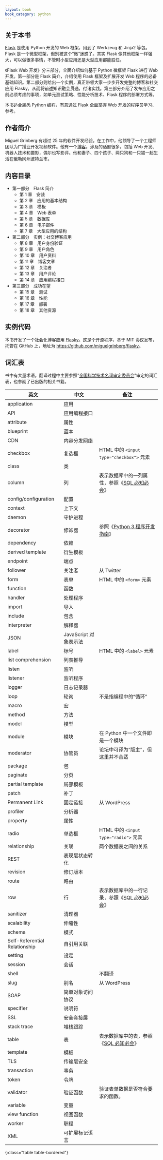 ```yaml
---
layout: book
book_category: python
---
```


## 关于本书

[Flask](http://flask.pocoo.org/) 是使用 Python 开发的 Web 框架，用到了 Werkzeug 和 Jinja2 等包。Flask 是一个微型框架，但别被这个“微”迷惑了。其实 Flask 像其他框架一样强大，可以做很多事情，不管时小型应用还是大型应用都能胜任。

《Flask Web 开发》分三部分，全面介绍如何基于 Python 微框架 Flask 进行 Web 开发。第一部分是 Flask 简介，介绍使用 Flask 框架及扩展开发 Web 程序的必备基础知识。第二部分则给出一个实例，真正带领大家一步步开发完整的博客和社交应用 Flasky，从而将前述知识融会贯通，付诸实践。第三部分介绍了发布应用之前必须考虑的事项，如单元测试策略、性能分析技术、Flask 程序的部署方式等。

本书适合熟悉 Python 编程，有意通过 Flask 全面掌握 Web 开发的程序员学习、参考。

## 作者简介

Miguel Grinberg 有超过 25 年的软件开发经验。在工作中，他领导了一个工程师团队为广播业开发视频软件。他有一个[博客](http://blog.miguelgrinberg.com)，涉及的话题很多，包括 Web 开发、机器人技术和摄影，偶尔也写影评。他和妻子、四个孩子、两只狗和一只猫一起生活在俄勒冈州波特兰市。

## 内容目录

-   第一部分　Flask 简介   
    - 第 1 章　安装    
    - 第 2 章　应用的基本结构   
    - 第 3 章　模板    
    - 第 4 章　Web 表单    
    - 第 5 章　数据库   
    - 第 6 章　电子邮件  
    - 第 7 章　大型应用的结构   
-   第二部分　实例：社交博客应用  
    - 第 8 章　用户身份验证    
    - 第 9 章　用户角色  
    - 第 10 章　用户资料 
    - 第 11 章　博客文章 
    - 第 12 章　关注者  
    - 第 13 章　用户评论 
    - 第 14 章　应用编程接口   
-   第三部分　成功在望   
    - 第 15 章　测试   
    - 第 16 章　性能   
    - 第 17 章　部署   
    - 第 18 章　其他资源

## 实例代码

本书开发了一个社会化博客应用 [Flasky](https://github.com/miguelgrinberg/flasky)。这是个开源程序，基于 MIT 协议发布，托管在 GitHub 上，地址为 <https://github.com/miguelgrinberg/flasky>。

## 词汇表

书中有大量术语，翻译过程中主要参照“[全国科学技术名词审定委员会](http://www.term.gov.cn/)”审定的词汇表，也参阅了已出版的相关书籍。

| 英文 | 中文 | 备注 |
|------|------|------|
| application | 应用 | |
| API | 应用编程接口 | |
| attribute | 属性 | |
| blueprint | 蓝本 | |
| CDN | 内容分发网络 | |
| checkbox | 复选框 | HTML 中的 `<input type="checkbox">` 元素 |
| class | 类 | |
| column | 列 | 表示数据库中的一列属性，参照《[SQL 必知必会][sql_book]》|
| config/configuration | 配置 | |
| context | 上下文 | |
| daemon | 守护进程 | |
| decorator | 修饰器 | 参照《[Python 3 程序开发指南][python_book]》 |
| dependency | 依赖 | |
| derived template | 衍生模板 | |
| endpoint | 端点 | |
| follower | 关注者 | 从 Twitter |
| form | 表单 | HTML 中的 `<form>` 元素 |
| function | 函数 | |
| handler | 处理程序 | |
| import | 导入 | |
| include | 包含 | |
| interpreter | 解释器 | |
| JSON | JavaScript 对象表示法 | |
| label | 标号 | HTML 中的 `<label>` 元素 |
| list comprehension | 列表推导 | |
| listen | 监听 | |
| listener | 监听程序 | |
| logger | 日志记录器 | |
| loop | 轮询 | 不是指编程中的“循环” |
| macro | 宏 | |
| method | 方法 | |
| model | 模型 | |
| module | 模块 | 在 Python 中一个文件即是一个模块 |
| moderator | 协管员 | 论坛中可译为“版主”，但这里并不合适 |
| package | 包 | |
| paginate | 分页 | |
| partial template | 局部模板 | |
| patch | 补丁 | |
| Permanent Link | 固定链接 | 从 WordPress |
| profiler | 分析器 | |
| property |属性 | |
| radio | 单选框 | HTML 中的 `<input type="radio">` 元素 |
| relationship | 关联 | 两个数据表之间的关系 |
| REST | 表现层状态转化 | |
| revision | 修订版本 | |
| route | 路由 | |
| row | 行 |表示数据库中的一行记录，参照《[SQL 必知必会][sql_book]》|
| sanitizer | 清理器 | |
| scalability | 伸缩性 | |
| schema | 模式 | |
| Self-Referential Relationship| 自引用关联 | |
| setting | 设定 | |
| session | 会话 | |
| shell | | 不翻译 |
| slug | 别名 | 从 WordPress |
| SOAP | 简单对象访问协议 | |
| specifier | 说明符 | |
| SSL | 安全套接层 | |
| stack trace | 堆栈跟踪 | |
| table | 表 | 表示数据库中的表，参照《[SQL 必知必会][sql_book]》|
| template | 模板 | |
| TLS | 传输层安全 | |
| transaction | 事务 | |
| token | 令牌 | |
| validator | 验证函数 | 验证表单数据是否符合要求的函数。 |
| variable | 变量 | |
| view function | 视图函数 | |
| worker | 职程 | |
| XML | 可扩展标记语言 | |
{:class="table table-bordered"}

[python_book]: http://book.douban.com/subject/5924860/
[sql_book]: http://book.douban.com/subject/24250054/
